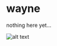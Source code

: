 # wayne
nothing here yet...

![alt text](https://michaeljarodturner.files.wordpress.com/2010/02/lil-wayne-baby-wife-girlfriend-mamma-obama-aniston-brad-pitt-mark-wahlberg-angelina-jolie-video-nude.png "first release coming soon") 
